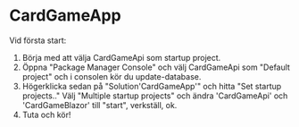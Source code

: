 # CardGameApp

Vid första start:

1. Börja med att välja CardGameApi som startup project.
2. Öppna "Package Manager Console" och välj CardGameApi som "Default project" och i consolen kör du update-database.
3. Högerklicka sedan på "Solution'CardGameApp'" och hitta "Set startup projects.."
    Välj "Multiple startup projects" och ändra 'CardGameApi' och 'CardGameBlazor' till "start", verkställ, ok.
4. Tuta och kör!
